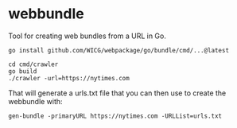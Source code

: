 # webbundle
Tool for creating web bundles from a URL in Go.

```
go install github.com/WICG/webpackage/go/bundle/cmd/...@latest
```

```
cd cmd/crawler
go build
./crawler -url=https://nytimes.com
```

That will generate a urls.txt file that you can then use to create the webbundle with:

```
gen-bundle -primaryURL https://nytimes.com -URLList=urls.txt
```